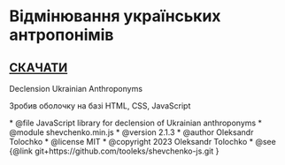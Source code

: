 # Відмінювання українських антропонімів
<p><h2><a href="https://github.com/YuriiZosia/DeclensionUkrainianAnthroponyms/archive/refs/heads/main.zip">СКАЧАТИ</a></h2></p>
 Declension Ukrainian Anthroponyms
 <p>Зробив оболочку на базі HTML, CSS, JavaScript</p>
 * @file JavaScript library for declension of Ukrainian anthroponyms
 * @module shevchenko.min.js
 * @version 2.1.3
 * @author Oleksandr Tolochko <tooleks@gmail.com>
 * @license MIT
 * @copyright 2023 Oleksandr Tolochko <tooleks@gmail.com>
 * @see {@link git+https://github.com/tooleks/shevchenko-js.git }
